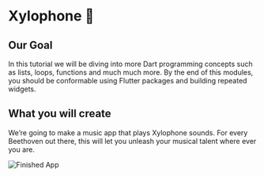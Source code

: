 


# Xylophone 🎹

## Our Goal

In this tutorial we will be diving into more Dart programming concepts such as lists, loops, functions and much much more. By the end of this modules, you should be conformable using Flutter packages and building repeated widgets.


## What you will create

We’re going to make a music app that plays Xylophone sounds. For every Beethoven out there, this will let you unleash your musical talent where ever you are. 

![Finished App](https://github.com/londonappbrewery/Images/blob/master/xylophone-flutter.png)

